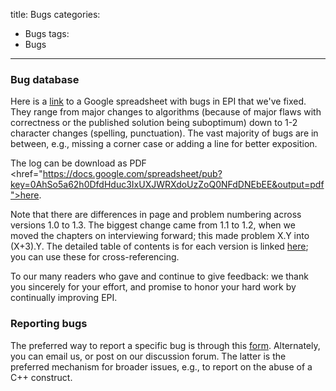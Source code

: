 title:  Bugs
categories: 
  - Bugs
tags: 
  - Bugs
---

<h3>Bug database</h3>
Here is a <a href="https://docs.google.com/spreadsheet/pub?key=0AhSo5a62h0DfdHduc3IxUXJWRXdoUzZoQ0NFdDNEbEE&output=html">link</a> to a Google spreadsheet with bugs in EPI that we've fixed.  They range from major changes to algorithms (because of major flaws with correctness or the published solution being suboptimum) down to 1-2 character changes (spelling, punctuation). The vast majority of bugs are in between, e.g., missing a corner case or adding a line for better exposition.  

The log can be download as PDF <href="https://docs.google.com/spreadsheet/pub?key=0AhSo5a62h0DfdHduc3IxUXJWRXdoUzZoQ0NFdDNEbEE&output=pdf">here</a>.  <p>
Note that there are differences in page and problem numbering across versions 1.0 to 1.3. The biggest change came from 1.1 to 1.2, when we moved the chapters on interviewing forward; this made problem X.Y into (X+3).Y. The detailed table of contents is for each version is linked <a href="http://bit.ly/14BWO13">here</a>; you can use these for cross-referencing.

To our many readers who gave and continue to give feedback: we thank you sincerely for your effort, and promise to honor your hard work by continually improving EPI.

<h3>Reporting bugs</h3>

The preferred way to report a specific bug is through this <a href="https://docs.google.com/forms/d/1TPBtODrHGpAuZ9tzjghmdjnVQ1Pji9sRFgwkU7q1bZ8/viewform">form</a>.  Alternately, you can email us, or post on our discussion forum. The latter is the preferred mechanism for broader issues, e.g., to report on the abuse of a C++ construct.  

